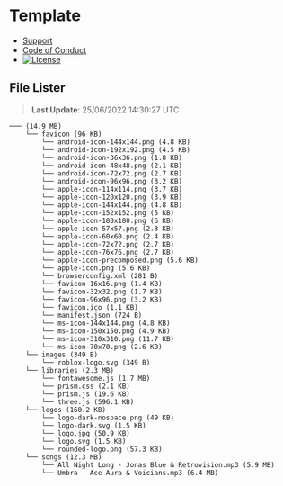 # Template

- [Support](https://github.com/Wixonic/Assets/blob/Default/.github/SUPPORT.md)
- [Code of Conduct](https://github.com/Wixonic/Assets/blob/Default/.github/CODE_OF_CONDUCT.md)
- [![License](https://img.shields.io/github/license/Wixonic/Assets?color=%23555&label=License)](https://github.com/Wixonic/Assets/blob/Default/LICENSE.txt)

## File Lister
<!-- File Lister Display -->
> **Last Update**: 25/06/2022 14:30:27 UTC

```
─── (14.9 MB) 
    └── favicon (96 KB) 
        └── android-icon-144x144.png (4.8 KB)
        └── android-icon-192x192.png (4.5 KB)
        └── android-icon-36x36.png (1.8 KB)
        └── android-icon-48x48.png (2.1 KB)
        └── android-icon-72x72.png (2.7 KB)
        └── android-icon-96x96.png (3.2 KB)
        └── apple-icon-114x114.png (3.7 KB)
        └── apple-icon-120x120.png (3.9 KB)
        └── apple-icon-144x144.png (4.8 KB)
        └── apple-icon-152x152.png (5 KB)
        └── apple-icon-180x180.png (6 KB)
        └── apple-icon-57x57.png (2.3 KB)
        └── apple-icon-60x60.png (2.4 KB)
        └── apple-icon-72x72.png (2.7 KB)
        └── apple-icon-76x76.png (2.7 KB)
        └── apple-icon-precomposed.png (5.6 KB)
        └── apple-icon.png (5.6 KB)
        └── browserconfig.xml (281 B)
        └── favicon-16x16.png (1.4 KB)
        └── favicon-32x32.png (1.7 KB)
        └── favicon-96x96.png (3.2 KB)
        └── favicon.ico (1.1 KB)
        └── manifest.json (724 B)
        └── ms-icon-144x144.png (4.8 KB)
        └── ms-icon-150x150.png (4.9 KB)
        └── ms-icon-310x310.png (11.7 KB)
        └── ms-icon-70x70.png (2.6 KB)
    └── images (349 B) 
        └── roblox-logo.svg (349 B)
    └── libraries (2.3 MB) 
        └── fontawesome.js (1.7 MB)
        └── prism.css (2.1 KB)
        └── prism.js (19.6 KB)
        └── three.js (596.1 KB)
    └── logos (160.2 KB) 
        └── logo-dark-nospace.png (49 KB)
        └── logo-dark.svg (1.5 KB)
        └── logo.jpg (50.9 KB)
        └── logo.svg (1.5 KB)
        └── rounded-logo.png (57.3 KB)
    └── songs (12.3 MB) 
        └── All Night Long - Jonas Blue & Retrovision.mp3 (5.9 MB)
        └── Umbra - Ace Aura & Voicians.mp3 (6.4 MB)
```
<!-- File Lister Display -->
